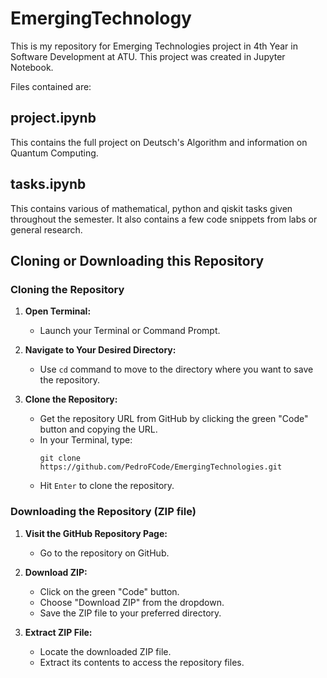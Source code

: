 # EmergingTechnology

This is my repository for Emerging Technologies project in 4th Year in Software Development at ATU. This project was created in Jupyter Notebook.

Files contained are: 

## project.ipynb

This contains the full project on Deutsch's Algorithm and information on Quantum Computing.

## tasks.ipynb

This contains various of mathematical, python and qiskit tasks given throughout the semester. It also contains a few code snippets from labs or general research.

## Cloning or Downloading this Repository

### Cloning the Repository

1. **Open Terminal:**
   - Launch your Terminal or Command Prompt.

2. **Navigate to Your Desired Directory:**
   - Use `cd` command to move to the directory where you want to save the repository.

3. **Clone the Repository:**
   - Get the repository URL from GitHub by clicking the green "Code" button and copying the URL.
   - In your Terminal, type:
     ```
     git clone https://github.com/PedroFCode/EmergingTechnologies.git
     ```
   - Hit `Enter` to clone the repository.

### Downloading the Repository (ZIP file)

1. **Visit the GitHub Repository Page:**
   - Go to the repository on GitHub.

2. **Download ZIP:**
   - Click on the green "Code" button.
   - Choose "Download ZIP" from the dropdown.
   - Save the ZIP file to your preferred directory.

3. **Extract ZIP File:**
   - Locate the downloaded ZIP file.
   - Extract its contents to access the repository files.

   


